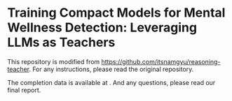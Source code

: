 # Training Compact Models for Mental Wellness Detection: Leveraging LLMs as Teachers

This repository is modified from https://github.com/itsnamgyu/reasoning-teacher.
For any instructions, please read the original repository.

The completion data is available at .
And any questions, please read our final report.


